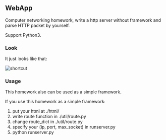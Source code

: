 ## WebApp
Computer networking homework, write a http server without framework and parse HTTP packet by yourself.

Support Python3.

### Look
It just looks like that:

![shortcut](https://github.com/TotallyFine/note-repo/raw/master/computer_network/webapp/html/shortcut.png)

### Usage
This homework also can be used as a simple framework.

If you use this homework as a simple framework:
1. put your html at ./html/
2. write route function in ./util/route.py
3. change route\_dict in ./util/route.py
4. specify your (ip, port, max\_socket) in runserver.py
5. python runserver.py
